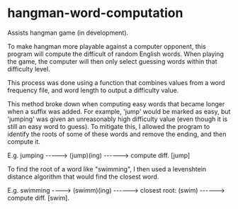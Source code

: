 # hangman-word-computation
Assists hangman game (in development).

To make hangman more playable against a computer opponent, this program will compute the difficult of random English words. When playing the game, the computer will then only select guessing words within that difficulty level.

This process was done using a function that combines values from a word frequency file, and word length to output a difficulty value. 

This method broke down when computing easy words that became longer when a suffix was added. For example, 'jump' would be marked as easy, but 'jumping' was given an unreasonably high difficulty value (even though it is still an easy word to guess). To mitigate this, I allowed the program to identify the roots of some of these words and remove the ending, and then compute it. 

  E.g. jumping -----> (jump)(ing) ------> compute diff. [jump]
  

To find the root of a word like "swimming", I then used a levenshtein distance algorithm that would find the closest word.

  E.g. swimming ----> (swimm)(ing) ------> closest root: (swim) ------> compute diff. [swim].

